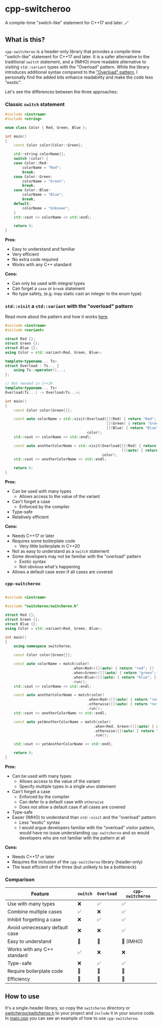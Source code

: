 # cpp-switcheroo

A compile-time "switch-like" statement for C++17 and later. 🪄

## What is this?

`cpp-switcheroo` is a header-only library that provides a compile-time "switch-like" statement for C++17 and later.
It is a safer alternative to the traditional `switch` statement, and a (IMHO) more readable alternative to
visiting `std::variant` types with the "Overload" pattern.
While the library introduces additional syntax compared to
the ["Overload" pattern](#stdvisit-a-stdvariant-with-the-overload-pattern),
I personally find the added bits enhance readability and make the code less "exotic".

Let's see the differences between the three approaches:

### Classic `switch` statement

```cpp
#include <iostream>
#include <string>

enum class Color { Red, Green, Blue };

int main()
{
    const Color color{Color::Green};

    std::string colorName{};
    switch (color) {
    case Color::Red:
        colorName = "Red";
        break;
    case Color::Green:
        colorName = "Green";
        break;
    case Color::Blue:
        colorName = "Blue";
        break;
    default:
        colorName = "Unknown";
    }
    std::cout << colorName << std::endl;

    return 0;
}
```

**Pros:**

- Easy to understand and familiar
- Very efficient
- No extra code required
- Works with any C++ standard

**Cons:**

- Can only be used with integral types
- Can forget a `case` or `break` statement
- No type safety, (e.g. may static cast an integer to the enum type)

### `std::visit` a `std::variant` with the "overload" pattern

Read more about the pattern and how it
works [here](https://www.modernescpp.com/index.php/visiting-a-std-variant-with-the-overload-pattern/).

```cpp
#include <iostream>
#include <variant>

struct Red {};
struct Green {};
struct Blue {};
using Color = std::variant<Red, Green, Blue>;

template<typename... Ts>
struct Overload : Ts... {
    using Ts::operator()...;
};

// Not needed in C++20
template<typename... Ts>
Overload(Ts...) -> Overload<Ts...>;

int main()
{
    const Color color{Green{}};

    const auto colorName = std::visit(Overload{[](Red) { return "Red"; },
                                               [](Green) { return "Green"; },
                                               [](Blue) { return "Blue"; }},
                                      color);
    std::cout << colorName << std::endl;

    const auto anotherColorName = std::visit(Overload{[](Red) { return "Red"; },
                                                      [](auto) { return "not red"; }},
                                             color);
    std::cout << anotherColorName << std::endl;

    return 0;
}
```

**Pros:**

- Can be used with many types
    - Allows access to the value of the variant
- Can't forget a case
    - Enforced by the compiler
- Type-safe
- Relatively efficient

**Cons:**

- Needs C++17 or later
- Requires some boilerplate code
    - Very little boilerplate in C++20
- Not as easy to understand as a `switch` statement
- Some developers may not be familiar with the "overload" pattern
    - Exotic syntax
    - Not obvious what's happening
- Allows a default case even if all cases are covered

### `cpp-switcheroo`

```cpp

#include <iostream>

#include "switcheroo/switcheroo.h"

struct Red {};
struct Green {};
struct Blue {};
using Color = std::variant<Red, Green, Blue>;

int main()
{
    using namespace switcheroo;

    const Color color{Green{}};

    const auto colorName = match(color)
                               .when<Red>([](auto) { return "red"; })
                               .when<Green>([](auto) { return "green"; })
                               .when<Blue>([](auto) { return "blue"; })
                               .run();
    std::cout << colorName << std::endl;

    const auto anotherColorName = match(color)
                                      .when<Red>([](auto) { return "red"; })
                                      .otherwise([](auto) { return "not red"; })
                                      .run();
    std::cout << anotherColorName << std::endl;

    const auto yetAnotherColorName = match(color)
                                         .when<Red, Green>([](auto) { return "red or green"; })
                                         .otherwise([](auto) { return "blue"; })
                                         .run();

    std::cout << yetAnotherColorName << std::endl;

    return 0;
}
```

**Pros:**

- Can be used with many types
    - Allows access to the value of the variant
    - Specify multiple types in a single `when` statement
- Can't forget a case
    - Enforced by the compiler
    - Can defer to a default case with `otherwise`
    - Does not allow a default case if all cases are covered
- Type-safe
- Easier (IMHO) to understand than `std::visit` and the "overload" pattern
    - Less "exotic" syntax
    - I would argue developers familiar with the "overload" visitor pattern,
      would have no issue understanding `cpp-switcheroo` and so would developers who are not familiar with the pattern
      at all

**Cons:**

- Needs C++17 or later
- Requires the inclusion of the `cpp-switcheroo` library (header-only)
- The least efficient of the three (but unlikely to be a bottleneck)

### Comparison

| Feature                        | `switch` | `Overload` | `cpp-switcheroo` |
| ------------------------------ | -------- | ---------- | ---------------- |
| Use with many types            | ❌        | ✅          | ✅                |
| Combine multiple cases         | ✅        | ❌          | ✅                |
| Inhibit forgetting a case      | ❌        | ✅          | ✅                |
| Avoid unnecessary default case | ❌        | ❌          | ✅                |
| Easy to understand             | 🥇        | 🥉          | 🥈 (IMHO)         |
| Works with any C++ standard    | ✅        | ❌          | ❌                |
| Type-safe                      | ❌        | ✅          | ✅                |
| Require boilerplate code       | 🥇        | 🥈          | 🥉                |
| Efficiency                     | 🥇        | 🥈          | 🥉                |

## How to use

It's a single-header library, so copy the `switcheroo` directory or [switcheroo/switcheroo.h](switcheroo/switcheroo.h)
to your project and `include` it in your source code.
In [main.cpp](main.cpp) you can see an example of how to use `cpp-switcheroo`.
